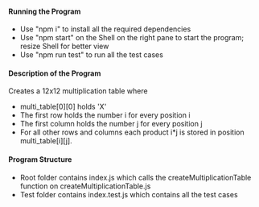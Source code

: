 #### Running the Program

- Use "npm i" to install all the required dependencies
- Use "npm start" on the Shell on the right pane to start the program; resize Shell for better view
- Use "npm run test" to run all the test cases

#### Description of the Program

Creates a 12x12 multiplication table where

- multi_table[0][0] holds 'X'
- The first row holds the number i for every position i
- The first column holds the number j for every position j
- For all other rows and columns each product i\*j is stored in position multi_table[i][j].

#### Program Structure

- Root folder contains index.js which calls the createMultiplicationTable function on createMultiplicationTable.js
- Test folder contains index.test.js which contains all the test cases
